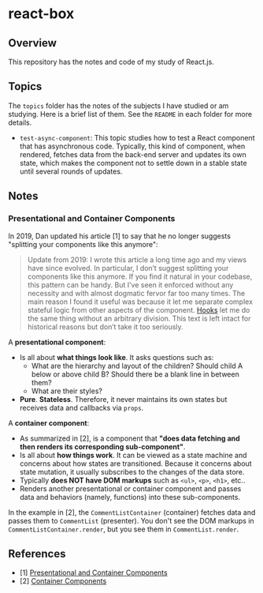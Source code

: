 # react-box

## Overview

This repository has the notes and code of my study of React.js.

## Topics

The `topics` folder has the notes of the subjects I have studied or am studying. Here is a brief list of them. See the `README` in each folder for more details.

- `test-async-component`: This topic studies how to test a React component that has asynchronous code. Typically, this kind of component, when rendered, fetches data from the back-end server and updates its own state, which makes the component not to settle down in a stable state until several rounds of updates.

## Notes

### Presentational and Container Components

In 2019, Dan updated his article [1] to say that he no longer suggests "splitting your components like this anymore":

> Update from 2019: I wrote this article a long time ago and my views have since evolved. In particular, I don’t suggest splitting your components like this anymore. If you find it natural in your codebase, this pattern can be handy. But I’ve seen it enforced without any necessity and with almost dogmatic fervor far too many times. The main reason I found it useful was because it let me separate complex stateful logic from other aspects of the component. [Hooks](https://reactjs.org/docs/hooks-custom.html) let me do the same thing without an arbitrary division. This text is left intact for historical reasons but don’t take it too seriously.

A **presentational component**:

- Is all about **what things look like**. It asks questions such as:
  - What are the hierarchy and layout of the children? Should child A below or above child B? Should there be a blank line in between them?
  - What are their styles?
- **Pure**. **Stateless**. Therefore, it never maintains its own states but receives data and callbacks via `props`.

A **container component**:

- As summarized in [2], is a component that **"does data fetching and then renders its corresponding sub-component"**.
- Is all about **how things work**. It can be viewed as a state machine and concerns about how states are transitioned. Because it concerns about state mutation, it usually subscribes to the changes of the data store.
- Typically **does NOT have DOM markups** such as `<ul>`, `<p>`, `<h1>`, etc..
- Renders another presentational or container component and passes data and behaviors (namely, functions) into these sub-components.

In the example in [2], the `CommentListContainer` (container) fetches data and passes them to `CommentList` (presenter). You don't see the DOM markups in `CommentListContainer.render`, but you see them in `CommentList.render`.

## References

- [1] [Presentational and Container Components](https://medium.com/@dan_abramov/smart-and-dumb-components-7ca2f9a7c7d0)
- [2] [Container Components](https://medium.com/@learnreact/container-components-c0e67432e005)
